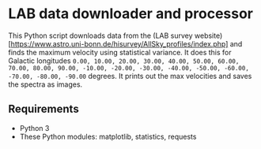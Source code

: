 # LAB data downloader and processor

This Python script downloads data from the (LAB survey website)[https://www.astro.uni-bonn.de/hisurvey/AllSky_profiles/index.php] and finds the maximum velocity using statistical variance. It does this for Galactic longitudes `0.00, 10.00, 20.00, 30.00, 40.00, 50.00, 60.00, 70.00, 80.00, 90.00, -10.00, -20.00, -30.00, -40.00, -50.00, -60.00, -70.00, -80.00, -90.00` degrees. It prints out the max velocities and saves the spectra as images.

## Requirements
- Python 3
- These Python modules: matplotlib, statistics, requests
